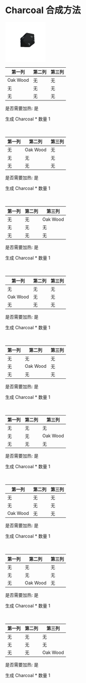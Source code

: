 # Charcoal 合成方法

![Icon](9ff253ef39b5d054da000d25f34c5fbd.png)

|第一列|第二列|第三列|
|----|-----|-----|
|Oak Wood|无|无|
|无|无|无|
|无|无|无|

是否需要加热: 是

生成 Charcoal \* 数量 1
<br/> <br/> <br/> 

|第一列|第二列|第三列|
|----|-----|-----|
|无|Oak Wood|无|
|无|无|无|
|无|无|无|

是否需要加热: 是

生成 Charcoal \* 数量 1
<br/> <br/> <br/> 

|第一列|第二列|第三列|
|----|-----|-----|
|无|无|Oak Wood|
|无|无|无|
|无|无|无|

是否需要加热: 是

生成 Charcoal \* 数量 1
<br/> <br/> <br/> 

|第一列|第二列|第三列|
|----|-----|-----|
|无|无|无|
|Oak Wood|无|无|
|无|无|无|

是否需要加热: 是

生成 Charcoal \* 数量 1
<br/> <br/> <br/> 

|第一列|第二列|第三列|
|----|-----|-----|
|无|无|无|
|无|Oak Wood|无|
|无|无|无|

是否需要加热: 是

生成 Charcoal \* 数量 1
<br/> <br/> <br/> 

|第一列|第二列|第三列|
|----|-----|-----|
|无|无|无|
|无|无|Oak Wood|
|无|无|无|

是否需要加热: 是

生成 Charcoal \* 数量 1
<br/> <br/> <br/> 

|第一列|第二列|第三列|
|----|-----|-----|
|无|无|无|
|无|无|无|
|Oak Wood|无|无|

是否需要加热: 是

生成 Charcoal \* 数量 1
<br/> <br/> <br/> 

|第一列|第二列|第三列|
|----|-----|-----|
|无|无|无|
|无|无|无|
|无|Oak Wood|无|

是否需要加热: 是

生成 Charcoal \* 数量 1
<br/> <br/> <br/> 

|第一列|第二列|第三列|
|----|-----|-----|
|无|无|无|
|无|无|无|
|无|无|Oak Wood|

是否需要加热: 是

生成 Charcoal \* 数量 1
<br/> <br/> <br/> 

